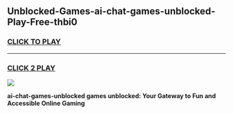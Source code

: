 
## Unblocked-Games-ai-chat-games-unblocked-Play-Free-thbi0
<h3>
<a href="https://premium76.site?title=ai-chat-games-unblocked&ref=18A">CLICK TO PLAY</a></h3>
<hr>

<h3>
<a href="https://premium76.site?title=ai-chat-games-unblocked&ref=18A">CLICK 2 PLAY</a>
  
</h3>

<a href="https://premium76.site?title=ai-chat-games-unblocked&ref=18A"><img src="https://clearcache.store/games.png"></a>


**ai-chat-games-unblocked games unblocked: Your Gateway to Fun and Accessible Online Gaming**
